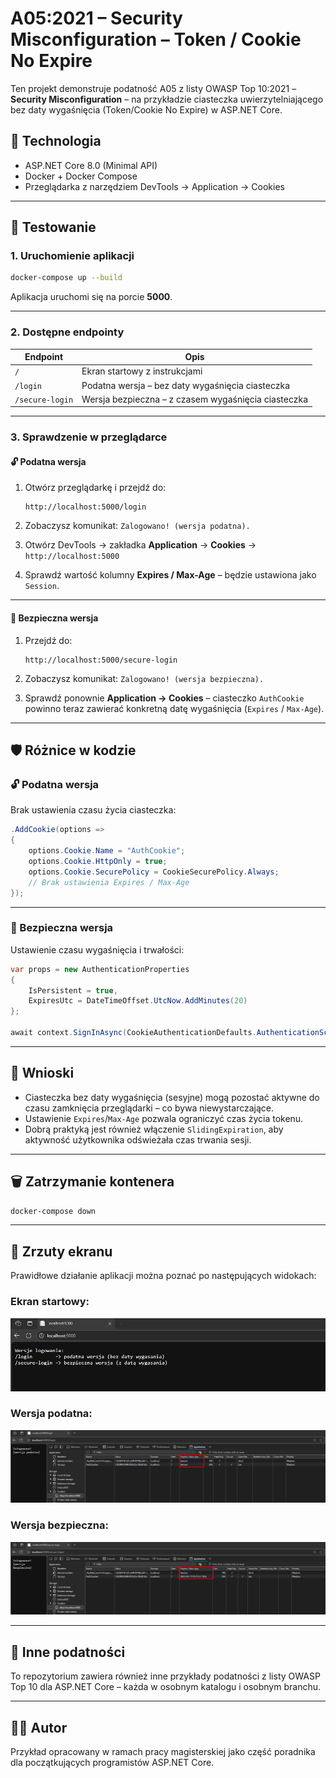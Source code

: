 # A05:2021 – Security Misconfiguration – Token / Cookie No Expire

Ten projekt demonstruje podatność A05 z listy OWASP Top 10:2021 – **Security Misconfiguration** – na przykładzie ciasteczka uwierzytelniającego bez daty wygaśnięcia (Token/Cookie No Expire) w ASP.NET Core.

## 🔧 Technologia

- ASP.NET Core 8.0 (Minimal API)
- Docker + Docker Compose
- Przeglądarka z narzędziem DevTools → Application → Cookies

---

## 🧪 Testowanie

### 1. Uruchomienie aplikacji

```bash
docker-compose up --build
```

Aplikacja uruchomi się na porcie **5000**.

---

### 2. Dostępne endpointy

| Endpoint               | Opis                                                 |
|------------------------|------------------------------------------------------|
| `/`                    | Ekran startowy z instrukcjami                        |
| `/login`               | Podatna wersja – bez daty wygaśnięcia ciasteczka     |
| `/secure-login`        | Wersja bezpieczna – z czasem wygaśnięcia ciasteczka  |

---

### 3. Sprawdzenie w przeglądarce

#### 🔓 Podatna wersja

1. Otwórz przeglądarkę i przejdź do:

   ```
   http://localhost:5000/login
   ```

2. Zobaczysz komunikat: `Zalogowano! (wersja podatna).`

3. Otwórz DevTools → zakładka **Application** → **Cookies** → `http://localhost:5000`

4. Sprawdź wartość kolumny **Expires / Max-Age** – będzie ustawiona jako `Session`.

---

#### 🔐 Bezpieczna wersja

1. Przejdź do:

   ```
   http://localhost:5000/secure-login
   ```

2. Zobaczysz komunikat: `Zalogowano! (wersja bezpieczna).`

3. Sprawdź ponownie **Application → Cookies** – ciasteczko `AuthCookie` powinno teraz zawierać konkretną datę wygaśnięcia (`Expires` / `Max-Age`).

---

## 🛡️ Różnice w kodzie

### 🔓 Podatna wersja

Brak ustawienia czasu życia ciasteczka:

```csharp
.AddCookie(options =>
{
    options.Cookie.Name = "AuthCookie";
    options.Cookie.HttpOnly = true;
    options.Cookie.SecurePolicy = CookieSecurePolicy.Always;
    // Brak ustawienia Expires / Max-Age
});
```

---

### 🔐 Bezpieczna wersja

Ustawienie czasu wygaśnięcia i trwałości:

```csharp
var props = new AuthenticationProperties
{
    IsPersistent = true,
    ExpiresUtc = DateTimeOffset.UtcNow.AddMinutes(20)
};

await context.SignInAsync(CookieAuthenticationDefaults.AuthenticationScheme, principal, props);
```

---

## 📌 Wnioski

- Ciasteczka bez daty wygaśnięcia (sesyjne) mogą pozostać aktywne do czasu zamknięcia przeglądarki – co bywa niewystarczające.
- Ustawienie `Expires`/`Max-Age` pozwala ograniczyć czas życia tokenu.
- Dobrą praktyką jest również włączenie `SlidingExpiration`, aby aktywność użytkownika odświeżała czas trwania sesji.

---

## 🗑️ Zatrzymanie kontenera

```bash
docker-compose down
```

---

## 📸 Zrzuty ekranu

Prawidłowe działanie aplikacji można poznać po następujących widokach:

### Ekran startowy:
![Widok początkowy](A05_SecurityMisconfiguration_TokenCookieNoExpire\A05_screeny\Ekran_startowy.png)

### Wersja podatna:

![Widok wersji podatnej](A05_SecurityMisconfiguration_TokenCookieNoExpire\A05_screeny\Vulnerable.png)

### Wersja bezpieczna:

![Widok wersji bezpiecznej](A05_SecurityMisconfiguration_TokenCookieNoExpire\A05_screeny\Secure.png)

---

## 📂 Inne podatności

To repozytorium zawiera również inne przykłady podatności z listy OWASP Top 10 dla ASP.NET Core – każda w osobnym katalogu i osobnym branchu.

---

## 👨‍🔬 Autor

Przykład opracowany w ramach pracy magisterskiej jako część poradnika dla początkujących programistów ASP.NET Core.